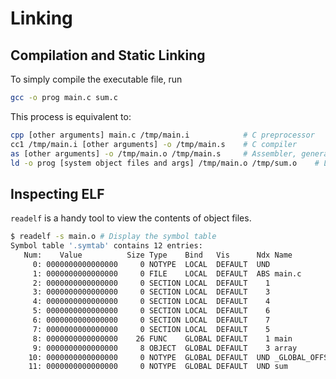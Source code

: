 # Linking

## Compilation and Static Linking

To simply compile the executable file, run

```sh
gcc -o prog main.c sum.c
```

This process is equivalent to:

```sh
cpp [other arguments] main.c /tmp/main.i            # C preprocessor
cc1 /tmp/main.i [other arguments] -o /tmp/main.s    # C compiler
as [other arguments] -o /tmp/main.o /tmp/main.s     # Assembler, generates relocatable object file
ld -o prog [system object files and args] /tmp/main.o /tmp/sum.o    # Linking
```

## Inspecting ELF

`readelf` is a handy tool to view the contents of object files.

```sh
$ readelf -s main.o # Display the symbol table
Symbol table '.symtab' contains 12 entries:
   Num:    Value          Size Type    Bind   Vis      Ndx Name
     0: 0000000000000000     0 NOTYPE  LOCAL  DEFAULT  UND
     1: 0000000000000000     0 FILE    LOCAL  DEFAULT  ABS main.c
     2: 0000000000000000     0 SECTION LOCAL  DEFAULT    1
     3: 0000000000000000     0 SECTION LOCAL  DEFAULT    3
     4: 0000000000000000     0 SECTION LOCAL  DEFAULT    4
     5: 0000000000000000     0 SECTION LOCAL  DEFAULT    6
     6: 0000000000000000     0 SECTION LOCAL  DEFAULT    7
     7: 0000000000000000     0 SECTION LOCAL  DEFAULT    5
     8: 0000000000000000    26 FUNC    GLOBAL DEFAULT    1 main
     9: 0000000000000000     8 OBJECT  GLOBAL DEFAULT    3 array
    10: 0000000000000000     0 NOTYPE  GLOBAL DEFAULT  UND _GLOBAL_OFFSET_TABLE_
    11: 0000000000000000     0 NOTYPE  GLOBAL DEFAULT  UND sum
```
